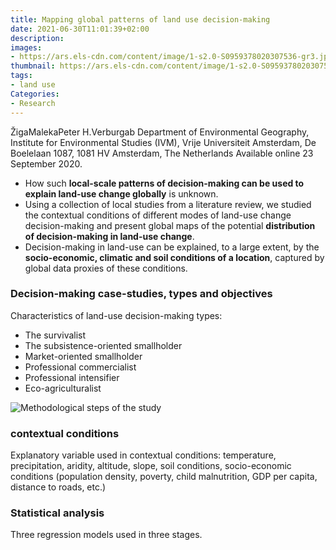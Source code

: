 ```yaml
---
title: Mapping global patterns of land use decision-making
date: 2021-06-30T11:01:39+02:00
description:
images:
- https://ars.els-cdn.com/content/image/1-s2.0-S0959378020307536-gr3.jpg
thumbnail: https://ars.els-cdn.com/content/image/1-s2.0-S0959378020307536-gr3.jpg
tags:
- land use
Categories:
- Research
---
```


ŽigaMalekaPeter H.Verburgab
Department of Environmental Geography, Institute for Environmental Studies (IVM), Vrije Universiteit Amsterdam, De Boelelaan 1087, 1081 HV Amsterdam, The Netherlands
Available online 23 September 2020.

* How such **local-scale patterns of decision-making can be used to explain land-use change globally** is unknown.
* Using a collection of local studies from a literature review, we studied the contextual conditions of different modes of land-use change decision-making and present global maps of the potential **distribution of decision-making in land-use change**.
* Decision-making in land-use can be explained, to a large extent, by the **socio-economic, climatic and soil conditions of a location**, captured by global data proxies of these conditions.

### Decision-making case-studies, types and objectives

Characteristics of land-use decision-making types:

* The survivalist
* The subsistence-oriented smallholder
* Market-oriented smallholder
* Professional commercialist
* Professional intensifier
* Eco-agriculturalist

![Methodological steps of the study](https://ars.els-cdn.com/content/image/1-s2.0-S0959378020307536-gr3.jpg)

### contextual conditions

Explanatory variable used in contextual conditions: temperature, precipitation, aridity, altitude, slope, soil conditions, socio-economic conditions (population density, poverty, child malnutrition, GDP per capita, distance to roads, etc.)

### Statistical analysis

Three regression models used in three stages.
